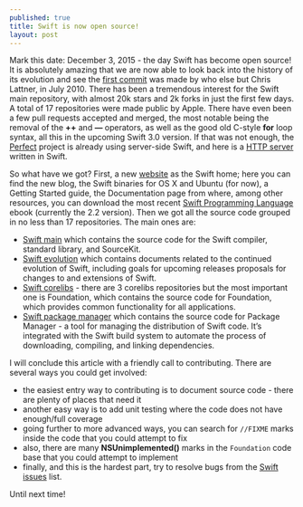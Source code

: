 ```yaml
---
published: true
title: Swift is now open source!
layout: post
---
```


Mark this date: December 3, 2015 - the day Swift has become open source! It is absolutely amazing that we are now able to look back into the history of its evolution and see the [first commit](https://github.com/apple/swift/commit/18844bc65229786b96b89a9fc7739c0fc897905e) was made by who else but Chris Lattner, in July 2010. There has been a tremendous interest for the Swift main repository, with almost 20k stars and 2k forks in just the first few days. A total of 17 repositories were made public by Apple. There have even been a few pull requests accepted and merged, the most notable being the removal of the __++__ and __—__ operators, as well as the good old C-style __for__ loop syntax, all this in the upcoming Swift 3.0 version. If that was not enough, the [Perfect](https://www.perfect.org/) project is already using server-side Swift, and here is a [HTTP server](https://github.com/huytd/swift-http) written in Swift.

So what have we got? First, a new [website](https://swift.org/) as the Swift home; here you can find the new blog, the Swift binaries for OS X and Ubuntu (for now), a Getting Started guide, the Documentation page from where, among other resources, you can download the most recent [Swift Programming Language](https://swift.org/documentation/TheSwiftProgrammingLanguage(Swift2.2).epub) ebook (currently the 2.2 version). Then we got all the source code grouped in no less than 17 repositories. The main ones are:
- [Swift main](https://github.com/apple/swift) which contains the source code for the Swift compiler, standard library, and SourceKit.
- [Swift evolution](https://github.com/apple/swift-evolution) which contains documents related to the continued evolution of Swift, including goals for upcoming releases proposals for changes to and extensions of Swift.
- [Swift corelibs](https://github.com/apple/swift-corelibs-foundation) - there are 3 corelibs repositories but the most important one is Foundation, which contains the source code for Foundation, which provides common functionality for all applications.
- [Swift package manager](https://github.com/apple/swift-package-manager) which contains the source code for Package Manager - a tool for managing the distribution of Swift code. It’s integrated with the Swift build system to automate the process of downloading, compiling, and linking dependencies. 

I will conclude this article with a friendly call to contributing. There are several ways you could get involved:
- the easiest entry way to contributing is to document source code - there are plenty of places that need it
- another easy way is to add unit testing where the code does not have enough/full coverage
- going further to more advanced ways, you can search for `//FIXME` marks inside the code that you could attempt to fix
- also, there are many __NSUnimplemented()__ marks in the `Foundation` code base that you could attempt to implement
- finally, and this is the hardest part, try to resolve bugs from the [Swift issues](https://bugs.swift.org/issues/) list.

Until next time!
